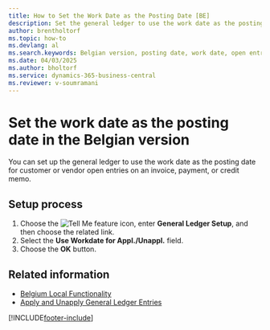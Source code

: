```yaml
---
title: How to Set the Work Date as the Posting Date [BE]
description: Set the general ledger to use the work date as the posting date for customer or vendor open entries on invoices, payments, or credit memos.
author: brentholtorf
ms.topic: how-to
ms.devlang: al
ms.search.keywords: Belgian version, posting date, work date, open entries
ms.date: 04/03/2025
ms.author: bholtorf
ms.service: dynamics-365-business-central
ms.reviewer: v-soumramani
---
```


# Set the work date as the posting date in the Belgian version

You can set up the general ledger to use the work date as the posting date for customer or vendor open entries on an invoice, payment, or credit memo.  

## Setup process

1. Choose the ![Tell Me feature](../../media/ui-search/search_small.png "Tell me what you want to do") icon, enter **General Ledger Setup**, and then choose the related link.  
1. Select the **Use Workdate for Appl./Unappl.** field.  
1. Choose the **OK** button.  

## Related information

- [Belgium Local Functionality](belgium-local-functionality.md)   
- [Apply and Unapply General Ledger Entries](how-to-apply-and-unapply-general-ledger-entries.md)

[!INCLUDE[footer-include](../../includes/footer-banner.md)]
